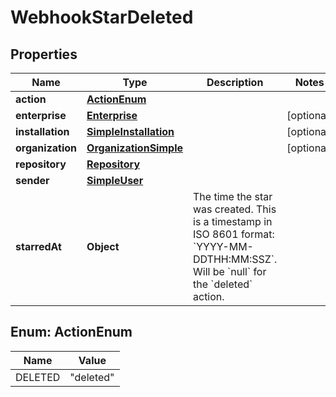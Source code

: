 

# WebhookStarDeleted


## Properties

| Name | Type | Description | Notes |
|------------ | ------------- | ------------- | -------------|
|**action** | [**ActionEnum**](#ActionEnum) |  |  |
|**enterprise** | [**Enterprise**](Enterprise.md) |  |  [optional] |
|**installation** | [**SimpleInstallation**](SimpleInstallation.md) |  |  [optional] |
|**organization** | [**OrganizationSimple**](OrganizationSimple.md) |  |  [optional] |
|**repository** | [**Repository**](Repository.md) |  |  |
|**sender** | [**SimpleUser**](SimpleUser.md) |  |  |
|**starredAt** | **Object** | The time the star was created. This is a timestamp in ISO 8601 format: &#x60;YYYY-MM-DDTHH:MM:SSZ&#x60;. Will be &#x60;null&#x60; for the &#x60;deleted&#x60; action. |  |



## Enum: ActionEnum

| Name | Value |
|---- | -----|
| DELETED | &quot;deleted&quot; |



